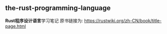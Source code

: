## the-rust-programming-language
**Rust程序设计语言**学习笔记
原书链接为: https://rustwiki.org/zh-CN/book/title-page.html
